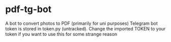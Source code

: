 # pdf-tg-bot
A bot to convert photos to PDF (primarily for uni purposes)
Telegram bot token is stored in token.py (untracked). Change the imported TOKEN to your token if you want to use this for some strange reason
